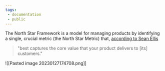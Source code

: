 ```yaml
---
tags: 
 - documentation
 - public
---
```

The North Star Framework is a model for managing products by identifying a single, crucial metric (the North Star Metric) that, [according to Sean Ellis](https://blog.growthhackers.com/what-is-a-north-star-metric-b31a8512923f?gi=aabcfeac9016) 
> "best captures the core value that your product delivers to [its] customers."

![[Pasted image 20230127174708.png]]